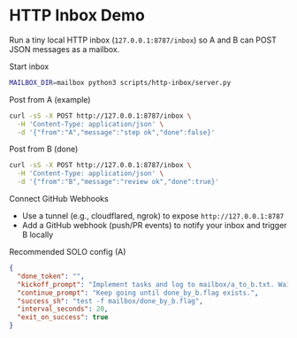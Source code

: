 HTTP Inbox Demo
===============

Run a tiny local HTTP inbox (`127.0.0.1:8787/inbox`) so A and B can POST JSON messages as a mailbox.

Start inbox
```bash
MAILBOX_DIR=mailbox python3 scripts/http-inbox/server.py
```

Post from A (example)
```bash
curl -sS -X POST http://127.0.0.1:8787/inbox \
  -H 'Content-Type: application/json' \
  -d '{"from":"A","message":"step ok","done":false}'
```

Post from B (done)
```bash
curl -sS -X POST http://127.0.0.1:8787/inbox \
  -H 'Content-Type: application/json' \
  -d '{"from":"B","message":"review ok","done":true}'
```

Connect GitHub Webhooks
- Use a tunnel (e.g., cloudflared, ngrok) to expose `http://127.0.0.1:8787`
- Add a GitHub webhook (push/PR events) to notify your inbox and trigger B locally

Recommended SOLO config (A)
```json
{
  "done_token": "",
  "kickoff_prompt": "Implement tasks and log to mailbox/a_to_b.txt. Wait for B to POST done.",
  "continue_prompt": "Keep going until done_by_b.flag exists.",
  "success_sh": "test -f mailbox/done_by_b.flag",
  "interval_seconds": 20,
  "exit_on_success": true
}
```
